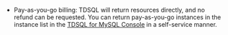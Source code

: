 - Pay-as-you-go billing: TDSQL will return resources directly, and no refund can be requested.
You can return pay-as-you-go instances in the instance list in the [TDSQL for MySQL Console](https://console.cloud.tencent.com/dcdb) in a self-service manner.

